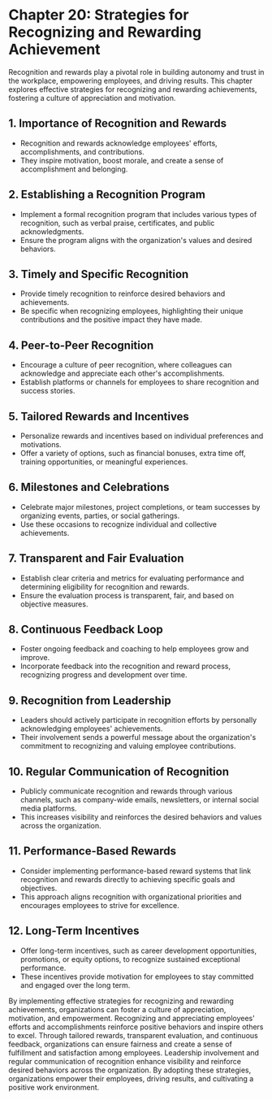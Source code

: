 Chapter 20: Strategies for Recognizing and Rewarding Achievement
================================================================

Recognition and rewards play a pivotal role in building autonomy and trust in the workplace, empowering employees, and driving results. This chapter explores effective strategies for recognizing and rewarding achievements, fostering a culture of appreciation and motivation.

**1. Importance of Recognition and Rewards**
--------------------------------------------

* Recognition and rewards acknowledge employees' efforts, accomplishments, and contributions.
* They inspire motivation, boost morale, and create a sense of accomplishment and belonging.

**2. Establishing a Recognition Program**
-----------------------------------------

* Implement a formal recognition program that includes various types of recognition, such as verbal praise, certificates, and public acknowledgments.
* Ensure the program aligns with the organization's values and desired behaviors.

**3. Timely and Specific Recognition**
--------------------------------------

* Provide timely recognition to reinforce desired behaviors and achievements.
* Be specific when recognizing employees, highlighting their unique contributions and the positive impact they have made.

**4. Peer-to-Peer Recognition**
-------------------------------

* Encourage a culture of peer recognition, where colleagues can acknowledge and appreciate each other's accomplishments.
* Establish platforms or channels for employees to share recognition and success stories.

**5. Tailored Rewards and Incentives**
--------------------------------------

* Personalize rewards and incentives based on individual preferences and motivations.
* Offer a variety of options, such as financial bonuses, extra time off, training opportunities, or meaningful experiences.

**6. Milestones and Celebrations**
----------------------------------

* Celebrate major milestones, project completions, or team successes by organizing events, parties, or social gatherings.
* Use these occasions to recognize individual and collective achievements.

**7. Transparent and Fair Evaluation**
--------------------------------------

* Establish clear criteria and metrics for evaluating performance and determining eligibility for recognition and rewards.
* Ensure the evaluation process is transparent, fair, and based on objective measures.

**8. Continuous Feedback Loop**
-------------------------------

* Foster ongoing feedback and coaching to help employees grow and improve.
* Incorporate feedback into the recognition and reward process, recognizing progress and development over time.

**9. Recognition from Leadership**
----------------------------------

* Leaders should actively participate in recognition efforts by personally acknowledging employees' achievements.
* Their involvement sends a powerful message about the organization's commitment to recognizing and valuing employee contributions.

**10. Regular Communication of Recognition**
--------------------------------------------

* Publicly communicate recognition and rewards through various channels, such as company-wide emails, newsletters, or internal social media platforms.
* This increases visibility and reinforces the desired behaviors and values across the organization.

**11. Performance-Based Rewards**
---------------------------------

* Consider implementing performance-based reward systems that link recognition and rewards directly to achieving specific goals and objectives.
* This approach aligns recognition with organizational priorities and encourages employees to strive for excellence.

**12. Long-Term Incentives**
----------------------------

* Offer long-term incentives, such as career development opportunities, promotions, or equity options, to recognize sustained exceptional performance.
* These incentives provide motivation for employees to stay committed and engaged over the long term.

By implementing effective strategies for recognizing and rewarding achievements, organizations can foster a culture of appreciation, motivation, and empowerment. Recognizing and appreciating employees' efforts and accomplishments reinforce positive behaviors and inspire others to excel. Through tailored rewards, transparent evaluation, and continuous feedback, organizations can ensure fairness and create a sense of fulfillment and satisfaction among employees. Leadership involvement and regular communication of recognition enhance visibility and reinforce desired behaviors across the organization. By adopting these strategies, organizations empower their employees, driving results, and cultivating a positive work environment.
